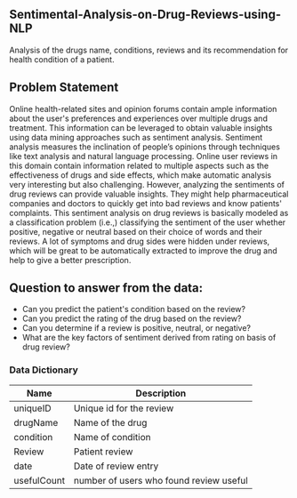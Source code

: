 ## Sentimental-Analysis-on-Drug-Reviews-using-NLP
Analysis of the drugs name, conditions, reviews and its recommendation for health condition of a patient.

## Problem Statement



Online health-related sites and opinion forums contain ample information about the user's preferences and experiences over multiple drugs and treatment. This information can be leveraged to obtain valuable insights using data mining approaches such as sentiment analysis. Sentiment analysis measures the inclination of people’s opinions through techniques like text analysis and natural language processing. Online user reviews in this domain contain information related to multiple aspects such as the effectiveness of drugs and side effects, which make automatic analysis very interesting but also challenging. However, analyzing the sentiments of drug reviews can provide valuable insights. They might help pharmaceutical companies and doctors to quickly get into bad reviews and know patients' complaints. This sentiment analysis on drug reviews is basically modeled as a classification problem (i.e.,) classifying the sentiment of the user whether positive, negative or neutral based on their choice of words and their reviews. A lot of symptoms and drug sides were hidden under reviews, which will be great to be automatically extracted to improve the drug and help to give a better prescription.

## Question to answer from the data:
- Can you predict the patient's condition based on the review?
- Can you predict the rating of the drug based on the review?
- Can you determine if a review is positive, neutral, or negative?
- What are the key factors of sentiment derived from rating on basis of drug review?

### Data Dictionary
Name | Description
-----|-------------
uniqueID|Unique id for the review
drugName|Name of the drug
condition|Name of condition
Review|Patient review
date|Date of review entry
usefulCount| number of users who found review useful
